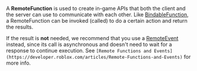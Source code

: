 A **RemoteFunction** is used to create in-game APIs that both the client and the server can use to communicate with each other. Like [BindableFunction](https://developer.roblox.com/en-us/api-reference/class/BindableFunction), a RemoteFunction can be invoked (called) to do a certain action and return the results.

If the result is **not** needed, we recommend that you use a [RemoteEvent](https://developer.roblox.com/en-us/api-reference/class/RemoteEvent) instead, since its call is asynchronous and doesn't need to wait for a response to continue execution. See `[Remote Functions and Events](https://developer.roblox.com/articles/Remote-Functions-and-Events)` for more info.